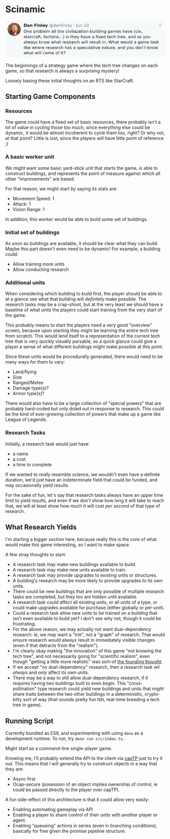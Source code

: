 # Scinamic

[![initial tweet](./images/tweet.png)](https://twitter.com/danfinlay/status/1270902701291757569?s=20)

The beginnings of a strategy game where the tech tree changes on each game, so that research is always a surprising mystery!

Loosely basing these initial thoughts on an RTS like StarCraft.

## Starting Game Components

### Resources

The game could have a fixed set of basic resources, there probably isn't a lot of value in cycling those too much, since everything else could be dynamic, it would be almost incoherent to cycle them too, right? Or why not, at that point? Little is lost, since the players will have little point of reference ;)

### A basic worker unit

We might want some basic yard-stick unit that starts the game, is able to construct buildings, and represents the point of measure against which all other "improvements" are based.

For that reason, we might start by saying its stats are:

- Movement Speed: 1
- Attack: 1
- Vision Range: 1

In addition, this worker would be able to build some set of buildings.

### Initial set of buildings

As soon as buildings are available, it should be clear what they can build. Maybe this part doesn't even need to be dynamic! For example, a building could:

- Allow training more units
- Allow conducting research

### Additional units

When considering which building to build first, the player should be able to at a glance see what that building will _definitely_ make possible. The research tasks may be a crap-shoot, but at the very least we should have a baseline of what units the players could start training from the very start of the game.

This probably means to start the players need a very good "overview" screen, because upon starting they might be learning the entire tech tree from scratch. This would lend itself to a representation of the current tech tree that is very quickly visually parsable, so a quick glance could give a player a sense of what different buildings might make possible at this point.

Since these units would be procedurally generated, there would need to be many ways for them to vary:

- Land/flying
- Size
- Ranged/Melee
- Damage type(s)?
- Armor type(s)?

There would also have to be a large collection of "special powers" that are probably hard-coded but only doled out in response to research. This could be the kind of ever-growing collection of powers that make up a game like League of Legends.

### Research Tasks

Initially, a research task would just have:

- a name
- a cost
- a time to complete

If we wanted to _really_ resemble science, we wouldn't even have a definite duration, we'd just have an indeterminate field that could be funded, and may occasionally yield results.

For the sake of fun, let's say that research tasks always have an upper time limit to yield results, and even if we don't show how long it will take to reach that, we will at least show how much it will cost _per second_ of that type of research.

## What Research Yields

I'm starting a bigger section here, because really this is the core of what would make this game interesting, so I want to make space.

A few stray thoughts to start:

- A research task may make new buildings available to build.
- A research task may make new units available to train.
- A research task may provide upgrades to existing units or structures.
- A building's research may be more likely to provide upgrades to its own units.
- There could be new buildings that are only possible of multiple research tasks are completed, but they too are hidden until available.
- A research task could affect all existing units, or all units of a type, or could make upgrades available for purchase (either globally or per-unit).
- Could a research task allow new units to be trained on a building that isn't even available to build yet? I don't see why not, though it could be frustrating.
- For the above reason, we may actually not want dual-dependency research: ie, we may want a "trie", not a "graph" of research. That would ensure research would always result in immediately visible changes (even if that detracts from the "realism").
- I'm clearly okay making "the innovation" of this game "not knowing the tech tree", and not necessarily going for "scientific realism", even though "getting a little more realistic" was sort-of [the founding thought](https://twitter.com/danfinlay/status/1270902701291757569?s=20).
- If we accept "no dual-dependency" research, then a research task wil _always_ and _only_ affect its own units.
- There may be a way to still allow dual-dependency research, if it requires having two buildings built to even _begin_. This "cross-pollination" type research could yield new buildings and units that might share traits between the two other buildings in a deterministic, crypto-kitty sort of way (that sounds pretty fun tbh, real-time breeding a tech tree in game).

## Running Script

Currently bundled as ES6, and experimenting with using `deno` as a development runtime. To run, try `deno run src/index.ts`.

Might start as a command-line single-player game.

Knowing me, I'll probably extend the API to the client via [capTP](https://github.com/danfinlay/captp-stream) just to try it out. This means that I will generally try to construct objects in a way that they are:

- Async first
- Ocap-secure (posession of an object implies ownership of control, ie could be passed directly to the player over capTP).

A fun side-effect of this architecture is that it could allow very easily:

- Enabling automating gameplay via API
- Enabling a player to share control of their units with another player or agent.
- Enabling "queueing" actions in series (even in branching conditions), basically for free given the promise pipeline structure.

